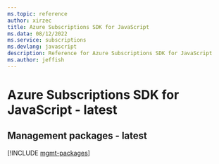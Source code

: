 ```yaml
---
ms.topic: reference
author: xirzec
title: Azure Subscriptions SDK for JavaScript
ms.data: 08/12/2022
ms.service: subscriptions
ms.devlang: javascript
description: Reference for Azure Subscriptions SDK for JavaScript
ms.author: jeffish
---
```

# Azure Subscriptions SDK for JavaScript - latest

## Management packages - latest
[!INCLUDE [mgmt-packages](subscriptions-mgmt-index.md)]